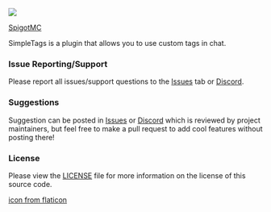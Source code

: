![](https://i.imgur.com/O57ilA8.png)

[SpigotMC](https://www.spigotmc.org/resources/114078/)

SimpleTags is a plugin that allows you to use custom tags in chat.

### Issue Reporting/Support

Please report all issues/support questions to the [Issues](https://github.com/RefracDevelopment/SimpleTags/issues) tab or [Discord](https://discord.gg/EFeSKPg739).

### Suggestions

Suggestion can be posted in [Issues](https://github.com/RefracDevelopment/SimpleTags/issues) or [Discord](https://discord.gg/EFeSKPg739) which is reviewed by project maintainers, but feel free to make a pull request to add cool features without posting there!

### License
Please view the [LICENSE](LICENSE) file for more information on the license of this source code.

[icon from flaticon](https://www.flaticon.com/)
